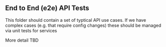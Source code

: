 ## End to End (e2e) API Tests

This folder should contain a set of typtical API use cases.
If we have complex cases (e.g. that require config changes) these should be managed via unit tests for services

More detail TBD
